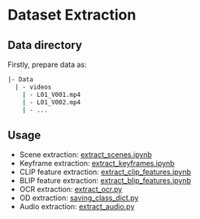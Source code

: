 # Dataset Extraction
## Data directory
Firstly, prepare data as:
```bash
|- Data
  | - videos
    | - L01_V001.mp4
    | - L01_V002.mp4
    | - ...
```
## Usage
- Scene extraction: [extract_scenes.ipynb](DataPreprocessing/extract_scenes.ipynb)
- Keyframe extraction: [extract_keyframes.ipynb](DataPreprocessing/extract_keyframes.ipynb)
- CLIP feature extraction: [extract_clip_features.ipynb](DataPreprocessing/extract_clip_features.ipynb)
- BLIP feature extraction: [extract_blip_features.ipynb](DataPreprocessing/extract_blip_features.ipynb)
- OCR extraction: [extract_ocr.py](DataPreprocessing/PaddleOCR/extract_ocr.py)
- OD extraction: [saving_class_dict.py](DataPreprocessing/Yolov10-AIChallenge/saving_class_dict.py)
- Audio extraction: [extract_audio.py](DataPreprocessing/PaddleOCR/extract_audio.py)
